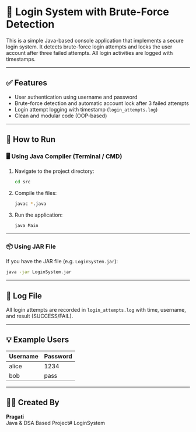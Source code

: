 # 🔐 Login System with Brute-Force Detection

This is a simple Java-based console application that implements a secure login system. It detects brute-force login attempts and locks the user account after three failed attempts. All login activities are logged with timestamps.

---

## ✅ Features

- User authentication using username and password  
- Brute-force detection and automatic account lock after 3 failed attempts  
- Login attempt logging with timestamp (`login_attempts.log`)  
- Clean and modular code (OOP-based)

---

## 🚀 How to Run

### 🖥️ Using Java Compiler (Terminal / CMD)
1. Navigate to the project directory:
   ```bash
   cd src
   ```
2. Compile the files:
   ```bash
   javac *.java
   ```
3. Run the application:
   ```bash
   java Main
   ```

---

### 📦 Using JAR File
If you have the JAR file (e.g. `LoginSystem.jar`):

```bash
java -jar LoginSystem.jar
```

---

## 📝 Log File

All login attempts are recorded in `login_attempts.log` with time, username, and result (SUCCESS/FAIL).

---

## 💡 Example Users

| Username | Password |
|----------|----------|
| alice    | 1234     |
| bob      | pass     |

---

## 👩‍💻 Created By

**Pragati**  
Java & DSA Based Project# LoginSystem
